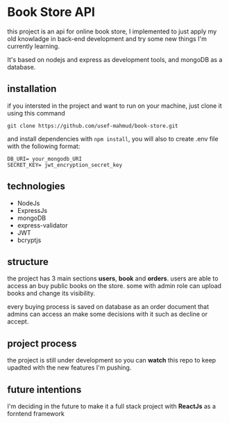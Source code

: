 # Book Store API
 this project is an api for online book store, I implemented to just apply my old knowladge in back-end development and try some new things I'm currently learning.

It's based on nodejs and express as development tools, and mongoDB as a database.

## installation
if you intersted in the project and want to run on your machine, just clone it using this command

```
git clone https://github.com/usef-mahmud/book-store.git
```

and install dependencies with ```npm install```, you will also to create .env file with the following format:
```
DB_URI= your_mongodb_URI
SECRET_KEY= jwt_encryption_secret_key
```

## technologies
* NodeJs
* ExpressJs
* mongoDB
* express-validator
* JWT
* bcryptjs

## structure

the project has 3 main sections **users**, **book** and **orders**.
users are able to access an buy public books on the store. some with admin role can upload books and change its visibility.

every buying process is saved on database as an order document that admins can access an make some decisions with it such as decline or accept.

## project process

the project is still under development so you can **watch** this repo to keep upadted with the new features I'm pushing.

## future intentions

I'm deciding in the future to make it a full stack project with **ReactJs** as a forntend framework